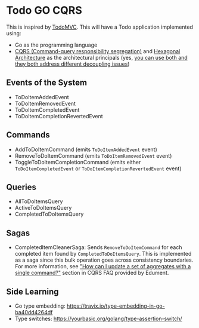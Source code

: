 # Todo GO CQRS

This is inspired by [TodoMVC](https://github.com/tastejs/todomvc). This will have a Todo application implemented using:

 - Go as the programming language
 - [CQRS (Command-query responsibility segregation)](http://www.cqrs.nu) and [Hexagonal Architecture](http://alistair.cockburn.us/Hexagonal+architecture) as the architectural principals (yes, [you can use both and they both address different decoupling issues](https://softwareengineering.stackexchange.com/a/361683/22417))

## Events of the System

 - ToDoItemAddedEvent
 - ToDoItemRemovedEvent
 - ToDoItemCompletedEvent
 - ToDoItemCompletionRevertedEvent

## Commands

 - AddToDoItemCommand (emits `ToDoItemAddedEvent` event)
 - RemoveToDoItemCommand (emits `ToDoItemRemovedEvent` event)
 - ToggleToDoItemCompletionCommand (emits either `ToDoItemCompletedEvent` or `ToDoItemCompletionRevertedEvent` event)

## Queries

 - AllToDoItemsQuery
 - ActiveToDoItemsQuery
 - CompletedToDoItemsQuery

## Sagas

 - CompletedItemCleanerSaga: Sends `RemoveToDoItemCommand` for each completed item found by `CompletedToDoItemsQuery`. This is implemented as a saga since this bulk operation goes across consistency boundaries. For more information, see ["How can I update a set of aggregates with a single command?"](http://www.cqrs.nu/faq) section in CQRS FAQ provided by Edument.

## Side Learning

 - Go type embedding: https://travix.io/type-embedding-in-go-ba40dd4264df
 - Type switches: https://yourbasic.org/golang/type-assertion-switch/
